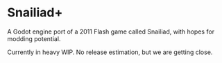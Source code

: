 # Snailiad+
A Godot engine port of a 2011 Flash game called Snailiad, with hopes for modding potential.

Currently in heavy WIP. No release estimation, but we are getting close.
